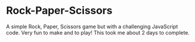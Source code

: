 # Rock-Paper-Scissors
A simple Rock, Paper, Scissors game but with a challenging JavaScript code. Very fun to make and to play!
This took me about 2 days to complete.
